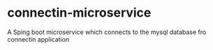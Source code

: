 # connectin-microservice
A Sping boot microservice which connects to the mysql database fro connectin application
